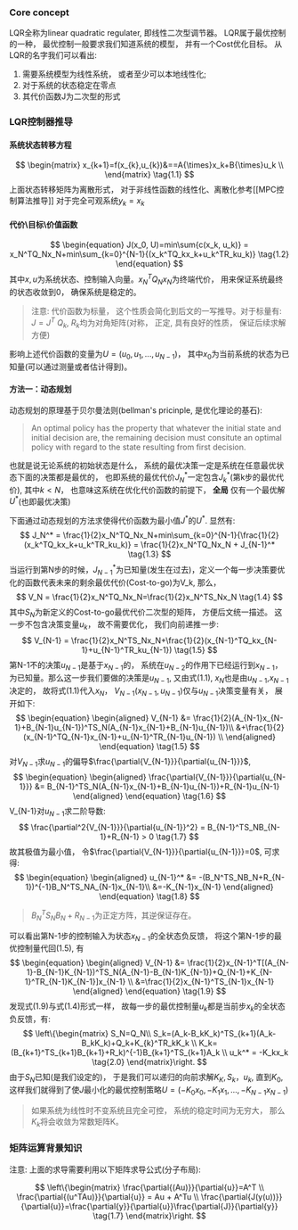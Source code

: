 ### Core concept
LQR全称为linear quadratic regulater, 即线性二次型调节器。
LQR属于最优控制的一种， 最优控制一般要求我们知道系统的模型， 并有一个Cost优化目标。
从LQR的名字我们可以看出: 
1. 需要系统模型为线性系统， 或者至少可以本地线性化;
2. 对于系统的状态稳定在零点
3. 其代价函数J为二次型的形式
### LQR控制器推导
#### 系统状态转移方程
$$
\begin{matrix}
x_{k+1}=f(x_{k},u_{k})&==A{\times}x_k+B{\times}u_k \\
\end{matrix}
\tag{1.1}
$$
上面状态转移矩阵为离散形式， 对于非线性函数的线性化、离散化参考[[MPC控制算法推导]]
对于完全可观系统$y_k = x_k$
#### 代价\目标\价值函数
$$
\begin{equation}
J(x_0, U)=min\sum{c(x_k, u_k)} = x_N^TQ_Nx_N+min\sum_{k=0}^{N-1}{(x_k^TQ_kx_k+u_k^TR_ku_k)}
\tag{1.2}
\end{equation}
$$
其中$x, u$为系统状态、控制输入向量。$x_N^TQ_Nx_N$为终端代价， 用来保证系统最终的状态收敛到0， 确保系统是稳定的。
> 注意: 代价函数为标量， 这个性质会简化到后文的一写推导。对于标量有: $J=J^T$
> $Q_k$, $R_k$均为对角矩阵(对称， 正定, 具有良好的性质， 保证后续求解方便)

影响上述代价函数的变量为$U=(u_0,u_1,...,u_{N-1})$， 其中$x_0$为当前系统的状态为已知量(可以通过测量或者估计得到)。
#### 方法一：动态规划
动态规划的原理基于贝尔曼法则(bellman's pricinple, 是优化理论的基石):
> An optimal policy has the property that whatever the initial state and initial decision are, the remaining decision must consitute an optimal policy with regard to the state resulting from first decision.

也就是说无论系统的初始状态是什么， 系统的最优决策一定是系统在任意最优状态下面的决策都是最优的， 也即系统的最优代价$J_N^*$一定包含$J_k^*$(第k步的最优代价), 其中$k<N$， 也意味这系统在优化代价函数的前提下， **全局** 仅有一个最优解$U^*$(也即最优决策)

下面通过动态规划的方法求使得代价函数为最小值$J^*$的$U^*$.
显然有: 
$$
J_N^* = \frac{1}{2}x_N^TQ_Nx_N+min\sum_{k=0}^{N-1}{\frac{1}{2}(x_k^TQ_kx_k+u_k^TR_ku_k)} = \frac{1}{2}x_N^TQ_Nx_N + J_{N-1}^*
\tag{1.3}
$$
当运行到第N步的时候，$J_{N-1}^*$为已知量(发生在过去)，定义一个每一步决策要优化的函数代表未来的剩余最优代价(Cost-to-go)为V_k, 那么，
$$ 
V_N = \frac{1}{2}x_N^TQ_Nx_N=\frac{1}{2}x_N^TS_Nx_N
\tag{1.4}
$$
其中$S_N$为新定义的Cost-to-go最优代价二次型的矩阵， 方便后文统一描述。
这一步不包含决策变量$u_k$， 故不需要优化， 我们向前递推一步:
$$
V_{N-1} = \frac{1}{2}x_N^TS_Nx_N+\frac{1}{2}(x_{N-1}^TQ_kx_{N-1}+u_{N-1}^TR_ku_{N-1})
\tag{1.5}
$$
第N-1不的决策$u_{N-1}$是基于$x_{N-1}$的， 系统在$u_{N-2}$的作用下已经运行到$x_{N-1}$， 为已知量。那么这一步我们要做的决策是$u_{N-1}$, 又由式$(1.1)$, $x_N$也是由$u_{N-1}$,$x_{N-1}$决定的， 故将式$(1.1)$代入$x_N$， $V_{N-1}(x_{N-1}, u_{N-1})$仅与$u_{N-1}$决策变量有关， 展开如下: 
$$
\begin{equation}
\begin{aligned}
V_{N-1} &= \frac{1}{2}(A_{N-1}x_{N-1}+B_{N-1}u_{N-1})^TS_N(A_{N-1}x_{N-1}+B_{N-1}u_{N-1})\\
&+\frac{1}{2}(x_{N-1}^TQ_{N-1}x_{N-1}+u_{N-1}^TR_{N-1}u_{N-1}) \\
\end{aligned}
\end{equation}
\tag{1.5}
$$
对$V_{N-1}$求$u_{N-1}$的偏导$\frac{\partial{V_{N-1}}}{\partial{u_{N-1}}}$,
$$
\begin{equation}
\begin{aligned}
\frac{\partial{V_{N-1}}}{\partial{u_{N-1}}} &= B_{N-1}^TS_N(A_{N-1}x_{N-1}+B_{N-1}u_{N-1})+R_{N-1}u_{N-1}
\end{aligned}
\end{equation}
\tag{1.6}
$$
V_{N-1}对$u_{N-1}$求二阶导数:
$$
\frac{\partial^2{V_{N-1}}}{\partial{u_{N-1}}^2} = B_{N-1}^TS_NB_{N-1}+R_{N-1} > 0
\tag{1.7}
$$
故其极值为最小值， 令$\frac{\partial{V_{N-1}}}{\partial{u_{N-1}}}=0$, 可求得:
$$
\begin{equation}
\begin{aligned}
u_{N-1}^* &= -(B_N^TS_NB_N+R_{N-1})^{-1}B_N^TS_NA_{N-1}x_{N-1}\\
&=-K_{N-1}x_{N-1}
\end{aligned}
\end{equation}
\tag{1.8}
$$
> $B_N^TS_NB_N+R_{N-1}$为正定方阵，其逆保证存在。 

可以看出第N-1步的控制输入为状态$x_{N-1}$的全状态负反馈， 将这个第N-1步的最优控制量代回$(1.5)$, 有
$$
\begin{equation}
\begin{aligned}
V_{N-1} &= \frac{1}{2}x_{N-1}^T[(A_{N-1}-B_{N-1}K_{N-1})^TS_N(A_{N-1}-B_{N-1}K_{N-1})+Q_{N-1}+K_{N-1}^TR_{N-1}K_{N-1}]x_{N-1} \\
&=\frac{1}{2}x_{N-1}^TS_{N-1}x_{N-1}
\end{aligned}
\end{equation}
\tag{1.9}
$$
发现式$(1.9)$与式$(1.4)$形式一样， 故每一步的最优控制量$u_k$都是当前步$x_k$的全状态负反馈，有:
$$
\left\{\begin{matrix}
S_N=Q_N\\
S_k=(A_k-B_kK_k)^TS_{k+1}(A_k-B_kK_k)+Q_k+K_{k}^TR_kK_k \\
K_k=(B_{k+1}^TS_{k+1}B_{k+1}+R_k)^{-1}B_{k+1}^TS_{k+1}A_k \\
u_k^* = -K_kx_k
\tag{2.0}
\end{matrix}\right.
$$
由于$S_N$已知(是我们设定的)， 于是我们可以递归的向前求解$K_K, S_k，u_k$, 直到$K_0$, 这样我们就得到了使$J$最小化的最优控制策略$U=(-K_0x_0, -K_1x_1,...,-K_{N-1}x_{N-1})$

> 如果系统为线性时不变系统且完全可控， 系统的稳定时间为无穷大， 那么$K_k$将会收敛为常数矩阵K。

### 矩阵运算背景知识
注意: 上面的求导需要利用以下矩阵求导公式(分子布局):

$$
\left\{\begin{matrix}
\frac{\partial{(Au)}}{\partial{u}}=A^T \\
\frac{\partial{(u^TAu)}}{\partial{u}} = Au + A^Tu \\
\frac{\partial{J(y(u))}}{\partial{u}}=\frac{\partial{y}}{\partial{u}}\frac{\partial{J}}{\partial{y}}
\tag{1.7}
\end{matrix}\right.
$$